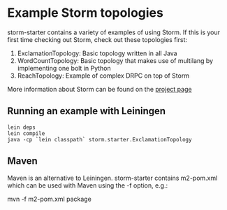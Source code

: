 # Example Storm topologies

storm-starter contains a variety of examples of using Storm. If this is your first time checking out Storm, check out these topologies first:

1. ExclamationTopology: Basic topology written in all Java
2. WordCountTopology: Basic topology that makes use of multilang by implementing one bolt in Python
3. ReachTopology: Example of complex DRPC on top of Storm

More information about Storm can be found on the [project page](http://github.com/nathanmarz/storm)

## Running an example with Leiningen

```
lein deps
lein compile
java -cp `lein classpath` storm.starter.ExclamationTopology
```

## Maven

Maven is an alternative to Leiningen. storm-starter contains m2-pom.xml which can be used with Maven using the -f option, e.g.:

mvn -f m2-pom.xml package